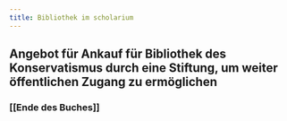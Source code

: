```yaml
---
title: Bibliothek im scholarium
---
```


## Angebot für Ankauf für Bibliothek des Konservatismus durch eine Stiftung, um weiter öffentlichen Zugang zu ermöglichen
### [[Ende des Buches]]
